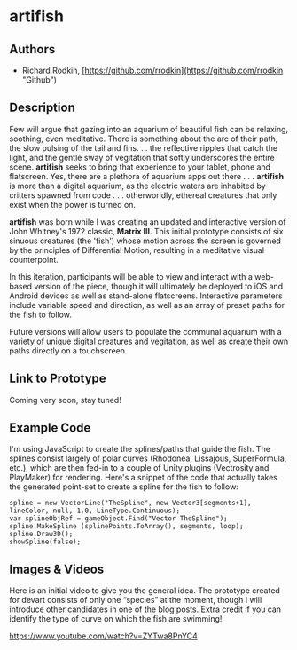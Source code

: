 # artifish

## Authors
- Richard Rodkin, [https://github.com/rrodkin](https://github.com/rrodkin "Github")


## Description
Few will argue that gazing into an aquarium of beautiful fish can be relaxing, soothing, even meditative.  There is something about the arc of their path, the slow pulsing of the tail and fins. . . the reflective ripples that catch the light, and the gentle sway of vegitation that softly underscores the entire scene.  **artifish** seeks to bring that experience to your tablet, phone and flatscreen.  Yes, there are a plethora of aquarium apps out there . . .  **artifish** is more than a digital aquarium, as the electric waters are inhabited by critters spawned from code . . . otherworldly, ethereal creatures that only exist when the power is turned on.

**artifish** was born while I was creating an updated and interactive version of John Whitney's 1972 classic, **Matrix III**. This initial prototype consists of six sinuous creatures (the 'fish') whose motion across the screen is governed by the principles of Differential Motion, resulting in a meditative visual counterpoint.

In this iteration, participants will be able to view and interact with a web-based version of the piece, though it will ultimately be deployed to iOS and Android devices as well as stand-alone flatscreens.  Interactive parameters include variable speed and direction, as well as an array of preset paths for the fish to follow.

Future versions will allow users to populate the communal aquarium with a variety of unique digital creatures and vegitation, as well as create their own paths directly on a touchscreen.

## Link to Prototype
Coming very soon, stay tuned!

## Example Code
I'm using JavaScript to create the splines/paths that guide the fish.  The splines consist largely of polar curves (Rhodonea, Lissajous, SuperFormula, etc.), which are then fed-in to a couple of Unity plugins (Vectrosity and PlayMaker) for rendering.  Here's a snippet of the code that actually takes the generated point-set to create a spline for the fish to follow: 

```
spline = new VectorLine("TheSpline", new Vector3[segments+1], lineColor, null, 1.0, LineType.Continuous);
var splineObjRef = gameObject.Find("Vector TheSpline");
spline.MakeSpline (splinePoints.ToArray(), segments, loop);
spline.Draw3D();
showSpline(false);
```


## Images & Videos

Here is an initial video to give you the general idea.  The prototype created for devart consists of only one “species” at the moment, though I will introduce other candidates in one of the blog posts. Extra credit if you can identify the type of curve on which the fish are swimming!

https://www.youtube.com/watch?v=ZYTwa8PnYC4

